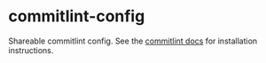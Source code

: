 # commitlint-config

Shareable commitlint config. See the [commitlint docs](https://commitlint.js.org/) for installation
instructions.
